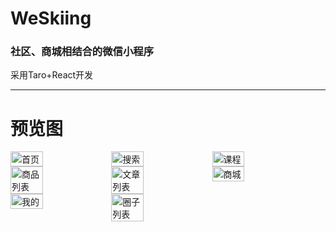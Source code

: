 # WeSkiing

### 社区、商城相结合的微信小程序

采用Taro+React开发

***

# 预览图

<div style='display: flex;flex-wrap: wrap;'>
<img src='https://github.com/ZeroY-Code/WeSkiing/blob/master/img/1.jpg' alt='首页' width='32%' />
<img src='https://github.com/ZeroY-Code/WeSkiing/blob/master/img/2.png' alt='搜索' width='32%' />
<img src='https://github.com/ZeroY-Code/WeSkiing/blob/master/img/3.jpg' alt='课程' width='32%' />
<img src='https://github.com/ZeroY-Code/WeSkiing/blob/master/img/4.jpg' alt='商品列表' width='32%' />
<img src='https://github.com/ZeroY-Code/WeSkiing/blob/master/img/5.jpg' alt='文章列表' width='32%' />
<img src='https://github.com/ZeroY-Code/WeSkiing/blob/master/img/6.jpg' alt='商城' width='32%' />
<img src='https://github.com/ZeroY-Code/WeSkiing/blob/master/img/7.jpg' alt='我的' width='32%' />
<img src='https://github.com/ZeroY-Code/WeSkiing/blob/master/img/8.jpg' alt='圈子列表' width='32%' />

</div>
